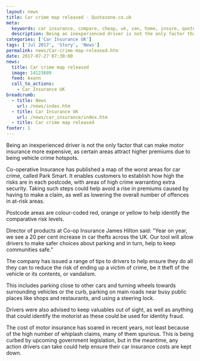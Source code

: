 ```yaml
---
layout: news
title: Car crime map released - Quotezone.co.uk
meta:
  keywords: car insurance, compare, cheap, uk, van, home, insure, quotes, online, comparison, bike, loans, life
  description: Being an inexperienced driver is not the only factor that can make motor insurance more expensive, as certain areas attract higher premiums due to being vehicle crime hotspots
categories: ['Car Insurance UK']
tags: ['Jul 2017', 'Story', 'News']
permalink: news/Car-crime-map-released.htm
date: 2017-07-27 07:30:00
news:
  title: Car crime map released
  image: 14123609
  feed: Axonn
  call_to_actions:
    - Car Insurance UK
breadcrumb:
  - title: News
    url: /news/index.htm
  - title: Car Insurance UK
    url: /news/car_insurance/index.htm
  - title: Car crime map released
footer: 1
---
```


Being an inexperienced driver is not the only factor that can make motor insurance more expensive, as certain areas attract higher premiums due to being vehicle crime hotspots.

Co-operative Insurance has published a map of the worst areas for car crime, called Park Smart. It enables customers to establish how high the risks are in each postcode, with areas of high crime warranting extra security. Taking such steps could help avoid a rise in premiums caused by having to make a claim, as well as lowering the overall number of offences in at-risk areas.&nbsp;

Postcode areas are colour-coded red, orange or yellow to help identify the comparative risk levels.&nbsp;

Director of products at Co-op Insurance James Hilton said: &quot;Year on year, we see a 20 per cent increase in car thefts across the UK. Our tool will allow drivers to make safer choices about parking and in turn, help to keep communities safe.&quot;

The company has issued a range of tips to drivers to help ensure they do all they can to reduce the risk of ending up a victim of crime, be it theft of the vehicle or its contents, or vandalism.

This includes parking close to other cars and turning wheels towards surrounding vehicles or the curb, parking on main roads near busy public places like shops and restaurants, and using a steering lock.

Drivers were also advised to keep valuables out of sight, as well as anything that could identify the motorist as these could be used for identity fraud.&nbsp;

The cost of motor insurance has soared in recent years, not least because of the high number of whiplash claims, many of them spurious. This is being curbed by upcoming government legislation, but in the meantime, any action drivers can take could help ensure their car insurance costs are kept down.
